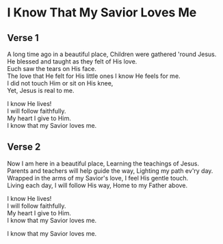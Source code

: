 # I Know That My Savior Loves Me

## Verse 1
A long time ago in a beautiful place, Children were gathered 'round Jesus.  
He blessed and taught as they felt of His love.  
Euch saw the tears on His face.  
The love that He felt for His little ones I know He feels for me.  
I did not touch Him or sit on His knee,  
Yet, Jesus is real to me.  

I know He lives!  
I will follow faithfully.  
My heart I give to Him.  
I know that my Savior loves me.  

## Verse 2
Now I am here in a beautiful place, Learning the teachings of Jesus.  
Parents and teachers will help guide the way, Lighting my path ev'ry day.  
Wrapped in the arms of my Savior's love, I feel His gentle touch.  
Living each day, I will follow His way, Home to my Father above.  

I know He lives!  
I will follow faithfully.  
My heart I give to Him.  
I know that my Savior loves me.  

I know that my Savior loves me.  
